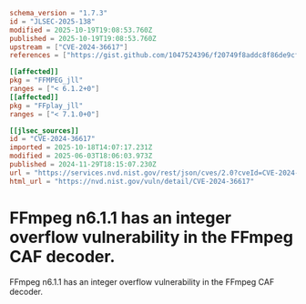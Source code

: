 ```toml
schema_version = "1.7.3"
id = "JLSEC-2025-138"
modified = 2025-10-19T19:08:53.760Z
published = 2025-10-19T19:08:53.760Z
upstream = ["CVE-2024-36617"]
references = ["https://gist.github.com/1047524396/f20749f8addc8f86de9cfacf17ba29df", "https://github.com/FFmpeg/FFmpeg/blob/n6.1.1/libavformat/cafdec.c#L274", "https://github.com/ffmpeg/ffmpeg/commit/d973fcbcc2f944752ff10e6a76b0b2d9329937a7"]

[[affected]]
pkg = "FFMPEG_jll"
ranges = ["< 6.1.2+0"]
[[affected]]
pkg = "FFplay_jll"
ranges = ["< 7.1.0+0"]

[[jlsec_sources]]
id = "CVE-2024-36617"
imported = 2025-10-18T14:07:17.231Z
modified = 2025-06-03T18:06:03.973Z
published = 2024-11-29T18:15:07.230Z
url = "https://services.nvd.nist.gov/rest/json/cves/2.0?cveId=CVE-2024-36617"
html_url = "https://nvd.nist.gov/vuln/detail/CVE-2024-36617"
```

# FFmpeg n6.1.1 has an integer overflow vulnerability in the FFmpeg CAF decoder.

FFmpeg n6.1.1 has an integer overflow vulnerability in the FFmpeg CAF decoder.

